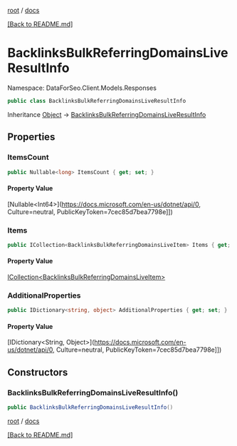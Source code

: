 [root](./../ "root") / [docs](./ "docs")

[[Back to README.md]](./../README.md "[Back to README.md]")

# BacklinksBulkReferringDomainsLiveResultInfo

Namespace: DataForSeo.Client.Models.Responses

```csharp
public class BacklinksBulkReferringDomainsLiveResultInfo
```

Inheritance [Object](https://docs.microsoft.com/en-us/dotnet/api/Object) → [BacklinksBulkReferringDomainsLiveResultInfo](./BacklinksBulkReferringDomainsLiveResultInfo.md)

## Properties

### **ItemsCount**

```csharp
public Nullable<long> ItemsCount { get; set; }
```

#### Property Value

[Nullable&lt;Int64&gt;](https://docs.microsoft.com/en-us/dotnet/api/0, Culture=neutral, PublicKeyToken=7cec85d7bea7798e]])<br>

### **Items**

```csharp
public ICollection<BacklinksBulkReferringDomainsLiveItem> Items { get; set; }
```

#### Property Value

[ICollection&lt;BacklinksBulkReferringDomainsLiveItem&gt;](./BacklinksBulkReferringDomainsLiveItem.md)<br>

### **AdditionalProperties**

```csharp
public IDictionary<string, object> AdditionalProperties { get; set; }
```

#### Property Value

[IDictionary&lt;String, Object&gt;](https://docs.microsoft.com/en-us/dotnet/api/0, Culture=neutral, PublicKeyToken=7cec85d7bea7798e]])<br>

## Constructors

### **BacklinksBulkReferringDomainsLiveResultInfo()**

```csharp
public BacklinksBulkReferringDomainsLiveResultInfo()
```

[root](./../ "root") / [docs](./ "docs")

[[Back to README.md]](./../README.md "[Back to README.md]")